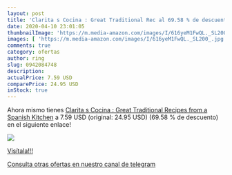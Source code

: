 ```yaml
---
layout: post
title: 'Clarita s Cocina : Great Traditional Rec al 69.58 % de descuento'
date: 2020-04-10 23:01:05
thumbnailImage: 'https://m.media-amazon.com/images/I/616yeM1FwQL._SL200_.jpg'
images: [ 'https://m.media-amazon.com/images/I/616yeM1FwQL._SL200_.jpg' ]
comments: true
category: ofertas
author: ring
slug: 0942084748
description:
actualPrice: 7.59 USD
comparePrice: 24.95 USD
inStock: true
---
```


Ahora mismo tienes [Clarita s Cocina : Great Traditional Recipes from a Spanish Kitchen](https://www.amazon.com/dp/0942084748/?tag=redken08-20) a 7.59 USD (original: 24.95 USD) (69.58 %  de descuento) en el siguiente enlace!

[![](https://m.media-amazon.com/images/I/616yeM1FwQL._SL200_.jpg)](https://www.amazon.com/dp/0942084748/?tag=redken08-20)

[Visítala!!!](https://www.amazon.com/dp/0942084748/?tag=redken08-20)

[Consulta otras ofertas en nuestro canal de telegram](https://t.me/s/ofertas25)
